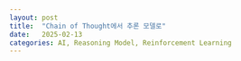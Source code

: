 ```yaml
---
layout: post
title:  "Chain of Thought에서 추론 모델로"
date:   2025-02-13
categories: AI, Reasoning Model, Reinforcement Learning
---
```

